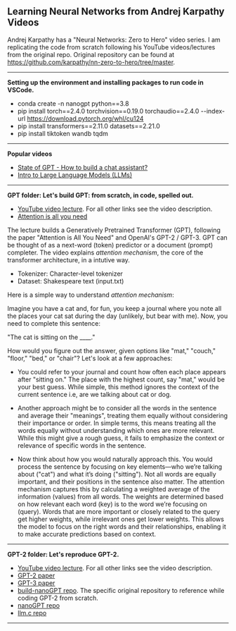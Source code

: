 ## Learning Neural Networks from Andrej Karpathy Videos

Andrej Karpathy has a "Neural Networks: Zero to Hero" video series. I am replicating the code from scratch following his YouTube videos/lectures from the original repo. Original repository can be found at https://github.com/karpathy/nn-zero-to-hero/tree/master. 

---

**Setting up the environment and installing packages to run code in VSCode.**
- conda create -n nanogpt python==3.8
- pip install torch==2.4.0 torchvision==0.19.0 torchaudio==2.4.0 --index-url https://download.pytorch.org/whl/cu124
- pip install transformers==2.11.0 datasets==2.21.0
- pip install tiktoken wandb tqdm

---

**Popular videos**

- [State of GPT - How to build a chat assistant?](https://www.youtube.com/watch?v=bZQun8Y4L2A)
- [Intro to Large Language Models (LLMs)](https://www.youtube.com/watch?v=zjkBMFhNj_g)

---

**GPT folder: Let's build GPT: from scratch, in code, spelled out.**

- [YouTube video lecture](https://www.youtube.com/watch?v=kCc8FmEb1nY). For all other links see the video description.
- [Attention is all you need](https://arxiv.org/abs/1706.03762)

The lecture builds a Generatively Pretrained Transformer (GPT), following the paper "Attention is All You Need" and OpenAI's GPT-2 / GPT-3. GPT can be thought of as a next-word (token) predictor or a document (prompt) completer. The video explains *attention mechanism*, the core of the transformer architecture, in a intutive way. 

- Tokenizer: Character-level tokenizer
- Dataset: Shakespeare text (input.txt)

Here is a simple way to understand *attention mechanism*: 

Imagine you have a cat and, for fun, you keep a journal where you note all the places your cat sat during the day (unlikely, but bear with me). Now, you need to complete this sentence:

"The cat is sitting on the ____."

How would you figure out the answer, given options like "mat," "couch," "floor," "bed," or "chair"? Let's look at a few approaches:

- You could refer to your journal and count how often each place appears after "sitting on." The place with the highest count, say "mat," would be your best guess. While simple, this method ignores the context of the current sentence i.e, are we talking about cat or dog.

- Another approach might be to consider all the words in the sentence and average their "meanings", treating them equally without considering their importance or order. In simple terms, this means treating all the words equally without understanding which ones are more relevant. While this might give a rough guess, it fails to emphasize the context or relevance of specific words in the sentence.

- Now think about how you would naturally approach this. You would process the sentence by focusing on key elements—who we’re talking about ("cat") and what it’s doing ("sitting"). Not all words are equally important, and their positions in the sentence also matter. The attention mechanism captures this by calculating a weighted average of the information (values) from all words. The weights are determined based on how relevant each word (key) is to the word we’re focusing on (query). Words that are more important or closely related to the query get higher weights, while irrelevant ones get lower weights. This allows the model to focus on the right words and their relationships, enabling it to make accurate predictions based on context.

---

**GPT-2 folder: Let's reproduce GPT-2.**

- [YouTube video lecture](https://www.youtube.com/watch?v=l8pRSuU81PU&list=PLAqhIrjkxbuWI23v9cThsA9GvCAUhRvKZ&index=10). For all other links see the video description.
- [GPT-2 paper](https://cdn.openai.com/better-language-models/language_models_are_unsupervised_multitask_learners.pdf)
- [GPT-3 paper](https://arxiv.org/abs/2005.14165)
- [build-nanoGPT repo](https://github.com/karpathy/build-nanogpt). The specific original repository to reference while coding GPT-2 from scratch. 
- [nanoGPT repo](https://github.com/karpathy/nanoGPT)
- [llm.c repo](https://github.com/karpathy/llm.c)

---
